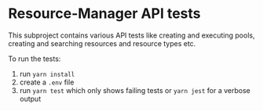 # Resource-Manager API tests

This subproject contains various API tests like creating and
executing pools, creating and searching resources and resource types etc.

To run the tests:

1. run `yarn install`
2. create a `.env` file
3. run `yarn test` which only shows failing tests or `yarn jest` for a verbose output